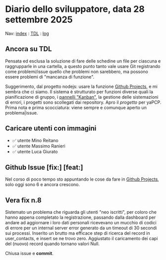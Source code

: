 # Diario dello sviluppatore, data 28 settembre 2025

Nav: [index](../index.md) : [TDL](../TDL.md) : [log](/storage/logs/laravel.log)

## Ancora su TDL

Pensata ed esclusa la soluzione di fare delle schedine un file per ciascuna
e raggrupparle in una cartella, a questo punto tanto vale usare Git
registrando come problemi/issue quello che problemi non sarebbero,
ma possono essere problemi di "mancanza di funzione".

Suggerimento, dal progetto nodejs: usare la funzione
[Github Projects](https://docs.github.com/issues/planning-and-tracking-with-projects/learning-about-projects/about-projects),
e mi sembra che ci siamo. Il sistema è strutturato per funzioni
diverse quali la pianificazione di gruppo, i [pannelli "Kanban"](https://en.wikipedia.org/wiki/Kanban_board), la gestione delle sistemazioni di errori, i progetti sono scollegati dai repository.
Apro il *progetto* per yaPCP.
Prima nota e prima scocciatura: viene sempre e comunque aperto un problema|issue.

## Caricare utenti con immagini

* ✅ utente Mino Reitano
* ✅ utente Massimo Ranieri
* ✅ utente Luca Giurato

## Github Issue [fix:] [feat:]

Nel corso di poco tempo sto appuntando le cose da fare in
[Github Projects](https://github.com/users/mrai64/projects/1/views/1), solo oggi sono 6 e ancora crescono.

## Vera fix n.8

Sistemato un problema che riguarda gli utenti "neo iscritti",
per coloro che hanno appena completato
la registrazione, passando dalla dashboard
per andare ad aggiornare i loro dati personali
ricevevano un mucchio di codici di errore
per un internal server error
generato da un timeout di 30 secondi sui processi.
Inserito un brutto ma efficace step di ricerca
del record in user_contacts, e insert se ne trovo zero.
Aggiustato il caricamento dei capi del (nuovo) record
quando tornano valori Null.

Chiusa issue e **commit**.
